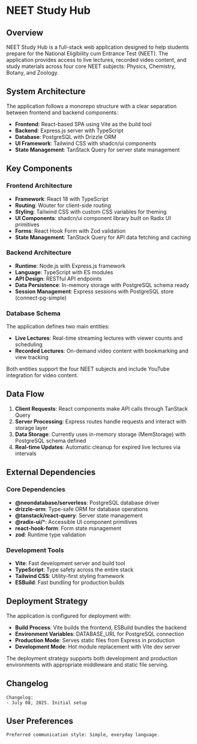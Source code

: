 # NEET Study Hub

## Overview

NEET Study Hub is a full-stack web application designed to help students prepare for the National Eligibility cum Entrance Test (NEET). The application provides access to live lectures, recorded video content, and study materials across four core NEET subjects: Physics, Chemistry, Botany, and Zoology.

## System Architecture

The application follows a monorepo structure with a clear separation between frontend and backend components:

- **Frontend**: React-based SPA using Vite as the build tool
- **Backend**: Express.js server with TypeScript
- **Database**: PostgreSQL with Drizzle ORM
- **UI Framework**: Tailwind CSS with shadcn/ui components
- **State Management**: TanStack Query for server state management

## Key Components

### Frontend Architecture
- **Framework**: React 18 with TypeScript
- **Routing**: Wouter for client-side routing
- **Styling**: Tailwind CSS with custom CSS variables for theming
- **UI Components**: shadcn/ui component library built on Radix UI primitives
- **Forms**: React Hook Form with Zod validation
- **State Management**: TanStack Query for API data fetching and caching

### Backend Architecture
- **Runtime**: Node.js with Express.js framework
- **Language**: TypeScript with ES modules
- **API Design**: RESTful API endpoints
- **Data Persistence**: In-memory storage with PostgreSQL schema ready
- **Session Management**: Express sessions with PostgreSQL store (connect-pg-simple)

### Database Schema
The application defines two main entities:
- **Live Lectures**: Real-time streaming lectures with viewer counts and scheduling
- **Recorded Lectures**: On-demand video content with bookmarking and view tracking

Both entities support the four NEET subjects and include YouTube integration for video content.

## Data Flow

1. **Client Requests**: React components make API calls through TanStack Query
2. **Server Processing**: Express routes handle requests and interact with storage layer
3. **Data Storage**: Currently uses in-memory storage (MemStorage) with PostgreSQL schema defined
4. **Real-time Updates**: Automatic cleanup for expired live lectures via intervals

## External Dependencies

### Core Dependencies
- **@neondatabase/serverless**: PostgreSQL database driver
- **drizzle-orm**: Type-safe ORM for database operations
- **@tanstack/react-query**: Server state management
- **@radix-ui/***: Accessible UI component primitives
- **react-hook-form**: Form state management
- **zod**: Runtime type validation

### Development Tools
- **Vite**: Fast development server and build tool
- **TypeScript**: Type safety across the entire stack
- **Tailwind CSS**: Utility-first styling framework
- **ESBuild**: Fast bundling for production builds

## Deployment Strategy

The application is configured for deployment with:
- **Build Process**: Vite builds the frontend, ESBuild bundles the backend
- **Environment Variables**: DATABASE_URL for PostgreSQL connection
- **Production Mode**: Serves static files from Express in production
- **Development Mode**: Hot module replacement with Vite dev server

The deployment strategy supports both development and production environments with appropriate middleware and static file serving.

## Changelog

```
Changelog:
- July 08, 2025. Initial setup
```

## User Preferences

```
Preferred communication style: Simple, everyday language.
```